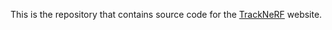 This is the repository that contains source code for the [TrackNeRF](https://tracknerf.github.io/) website.
